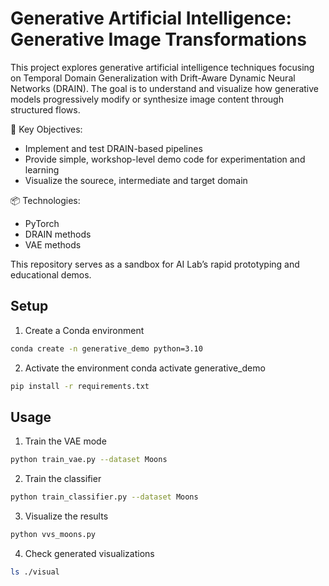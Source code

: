 # Generative Artificial Intelligence: Generative Image Transformations

This project explores generative artificial intelligence techniques focusing on Temporal Domain Generalization with Drift-Aware Dynamic Neural Networks (DRAIN).
The goal is to understand and visualize how generative models progressively modify or synthesize image content through structured flows.

🧪 Key Objectives:
- Implement and test DRAIN-based pipelines
- Provide simple, workshop-level demo code for experimentation and learning
- Visualize the sourece, intermediate and target domain

📦 Technologies:
- PyTorch
- DRAIN methods
- VAE methods

This repository serves as a sandbox for AI Lab’s rapid prototyping and educational demos.

## Setup
1. Create a Conda environment
```bash
conda create -n generative_demo python=3.10
```

2. Activate the environment
conda activate generative_demo
```bash
pip install -r requirements.txt
```

## Usage
1. Train the VAE mode
```bash
python train_vae.py --dataset Moons
```
2. Train the classifier
```bash
python train_classifier.py --dataset Moons
```
3. Visualize the results
```bash
python vvs_moons.py
```
4. Check generated visualizations
```bash
ls ./visual
```